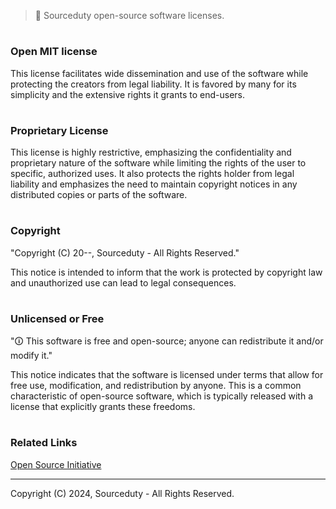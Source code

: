 > 🪪 Sourceduty open-source software licenses.

#
### Open MIT license

This license facilitates wide dissemination and use of the software while protecting the creators from legal liability. It is favored by many for its simplicity and the extensive rights it grants to end-users.

#
### Proprietary License

This license is highly restrictive, emphasizing the confidentiality and proprietary nature of the software while limiting the rights of the user to specific, authorized uses. It also protects the rights holder from legal liability and emphasizes the need to maintain copyright notices in any distributed copies or parts of the software.

#
### Copyright

"Copyright (C) 20--, Sourceduty - All Rights Reserved."

This notice is intended to inform that the work is protected by copyright law and unauthorized use can lead to legal consequences.

#
### Unlicensed or Free

"🛈 This software is free and open-source; anyone can redistribute it and/or modify it."

This notice indicates that the software is licensed under terms that allow for free use, modification, and redistribution by anyone. This is a common characteristic of open-source software, which is typically released with a license that explicitly grants these freedoms.

#
### Related Links

[Open Source Initiative](https://opensource.org/)

***
Copyright (C) 2024, Sourceduty - All Rights Reserved.
